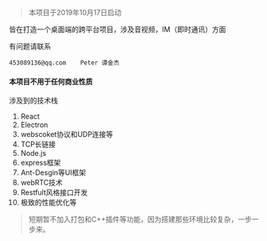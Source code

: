 > 本项目于2019年10月17日启动

皆在打造一个桌面端的跨平台项目，涉及音视频，IM（即时通讯）方面

有问题请联系

```
453089136@qq.com    Peter 谭金杰

```

#### 本项目不用于任何商业性质

涉及到的技术栈 

1. React 
2. Electron 
3. webscoket协议和UDP连接等
4. TCP长链接
5. Node.js
6. express框架
7. Ant-Desgin等UI框架
8. webRTC技术
9. Restfult风格接口开发
10. 极致的性能优化等


> 短期暂不加入打包和C++插件等功能，因为搭建那些环境比较复杂，一步一步来。




